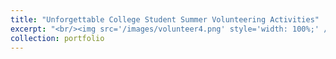```yaml
---
title: "Unforgettable College Student Summer Volunteering Activities"
excerpt: "<br/><img src='/images/volunteer4.png' style='width: 100%;' />"
collection: portfolio
---
```

